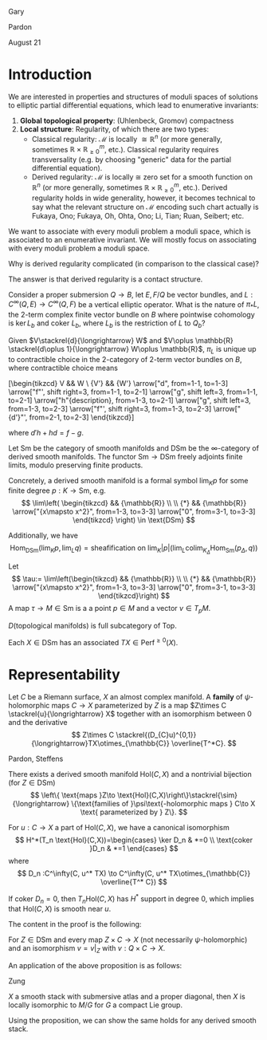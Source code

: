 <link href="../whirlwind.css" rel="stylesheet">

<whirlheader>
    <p>Gary</p>
    <p>Pardon</p>
    <p>August 21</p>
</whirlheader>

# Introduction 

We are interested in properties and structures of moduli spaces of solutions to elliptic partial differential equations, which lead to enumerative invariants:

1. **Global topological property**: (Uhlenbeck, Gromov) compactness
2. **Local structure**: Regularity, of which there are two types:
    - Classical regularity: $\mathcal{M}$ is locally $\cong \mathbb{R}^n$ (or more generally, sometimes $\mathbb{R}\times \mathbb{R}_{\ge 0}^m$, etc.). Classical regularity requires transversality (e.g. by choosing "generic" data for the partial differential equation). 
    - Derived regularity: $\mathcal{M}$ is locally $\cong$ zero set for a smooth function on $\mathbb{R}^n$ (or more generally, sometimes $\mathbb{R}\times \mathbb{R}_{\ge 0}^m$, etc.). Derived regularity holds in wide generality, however, it becomes technical to say what the relevant structure on $\mathcal{M}$ encoding such chart actually is <src>Fukaya, Ono; Fukaya, Oh, Ohta, Ono; Li, Tian; Ruan, Seibert; etc.</src>

We want to associate with every moduli problem a moduli space, which is associated to an enumerative invariant. We will mostly focus on associating with every moduli problem a moduli space.

<problem>

Why is derived regularity complicated (in comparison to the classical case)?

</problem>

The answer is that derived regularity is a contact structure.

<example>

Consider a proper submersion $Q\to B$, let $E,F/Q$ be vector bundles, and $L:C^\infty(Q,E)\to C^\infty(Q,F)$ be a vertical elliptic operator. What is the nature of $\pi_*L$, the 2-term complex finite vector bundle on $B$ where pointwise cohomology is $\ker L_b$ and $\text{coker }L_b$, where $L_b$ is the restriction of $L$ to $Q_b$?

Given $V\stackrel{d}{\longrightarrow} W$ and $V\oplus \mathbb{R} \stackrel{d\oplus 1}{\longrightarrow} W\oplus \mathbb{R}$, $\pi_L$ is unique up to contractible choice in the 2-category of 2-term vector bundles on $B$, where contractible choice means 

\[\begin{tikzcd}
	V && W \\
	{V'} && {W'}
	\arrow["d", from=1-1, to=1-3]
	\arrow["f"', shift right=3, from=1-1, to=2-1]
	\arrow["g", shift left=3, from=1-1, to=2-1]
	\arrow["h"{description}, from=1-3, to=2-1]
	\arrow["g", shift left=3, from=1-3, to=2-3]
	\arrow["f"', shift right=3, from=1-3, to=2-3]
	\arrow["{d'}"', from=2-1, to=2-3]
\end{tikzcd}\]

where $d'h+hd=f-g$.

</example>

Let $\text{Sm}$ be the category of smooth manifolds and $\text{DSm}$ be the $\infty$-category of derived smooth manifolds. The functor $\text{Sm}\to \text{DSm}$ freely adjoints finite limits, modulo preserving finite products. 

Concretely, a derived smooth manifold is a formal symbol $\lim_K p$ for some finite degree $p: K\to \text{Sm}$, e.g.
$$
\lim\left( \begin{tikzcd}
	&& {\mathbb{R}} \\
	\\
	{*} && {\mathbb{R}}
	\arrow["{x\mapsto x^2}", from=1-3, to=3-3]
	\arrow["0", from=3-1, to=3-3]
\end{tikzcd} \right) \in \text{DSm}
$$

Additionally, we have 
$$
\text{Hom}_{\text{DSm}}(\lim_K p, \lim_L q) =\text{sheafification on }\lim_K|p| \left( \lim_L \text{colim}_{K_\Delta} \text{Hom}_{\text{Sm}}(p_\Delta, q) \right)
$$

<example>

Let 
$$
\tau:= \lim\left(\begin{tikzcd}
	&& {\mathbb{R}} \\
	\\
	{*} && {\mathbb{R}}
	\arrow["{x\mapsto x^2}", from=1-3, to=3-3]
	\arrow["0", from=3-1, to=3-3]
\end{tikzcd}\right)
$$
A map $\tau \to M \in \text{Sm}$ is a a point $p\in M$ and a vector $v\in T_pM$. 

</example>

<remark>

$D(\text{topological manifolds})$ is full subcategory of $\text{Top}$. 

</remark>

Each $X\in \text{DSm}$ has an associated $TX\in \text{Perf}^{\ge 0} (X)$. 

# Representability 

<definition>

Let $C$ be a Riemann surface, $X$ an almost complex manifold. A **family** of $\psi$-holomorphic maps $C\to X$ parameterized by $Z$ is a map $Z\times C \stackrel{u}{\longrightarrow} X$ together with an isomorphism between $0$ and the derivative 
$$
Z\times C \stackrel{(D_{C}u)^{0,1}}{\longrightarrow}TX\otimes_{\mathbb{C}} \overline{T^*C}.
$$

</definition>

<theorem>
<src>Pardon, Steffens</src>

There exists a derived smooth manifold $\text{Hol}(C,X)$ and a nontrivial bijection (for $Z\in \text{DSm}$)
$$
\left\{ \text{maps }Z\to \text{Hol}(C,X)\right\}\stackrel{\sim}{\longrightarrow} \{\text{families of }\psi\text{-holomorphic maps } C\to X \text{ parameterized by } Z\}.
$$

</theorem>

<remark>

For $u: C\to X$ a part of $\text{Hol}(C,X)$, we have a canonical isomorphism 
$$
H^*(T_n \text{Hol}(C,X))=\begin{cases} \ker D_n & *=0 \\ \text{coker }D_n & *=1 \end{cases}
$$
where 
$$
D_n :C^\infty(C, u^* TX) \to C^\infty(C, u^* TX\otimes_{\mathbb{C}} \overline{T^* C})
$$

</remark>

<example>

If $\text{coker }D_n=0$, then $T_n \text{Hol}(C,X)$ has $H^*$ support in degree $0$, which implies that $\text{Hol}(C,X)$ is smooth near $u$.

</example>

<!-- INSERT IMAGE THING HERE -->

The content in the proof is the following:

<proposition>

For $Z\in \text{DSm}$ and every map $Z\times C \to X$ (not necessarily $\psi$-holomorphic) and an isomorphism $v=v|_Z$ with $v: Q\times C\to X$. 

</proposition>

An application of the above proposition is as follows:

<theorem>
<src>Zung</src>

$X$ a smooth stack with submersive atlas and a proper diagonal, then $X$ is locally isomorphic to $M/G$ for $G$ a compact Lie group.

</theorem>

Using the proposition, we can show the same holds for any derived smooth stack.